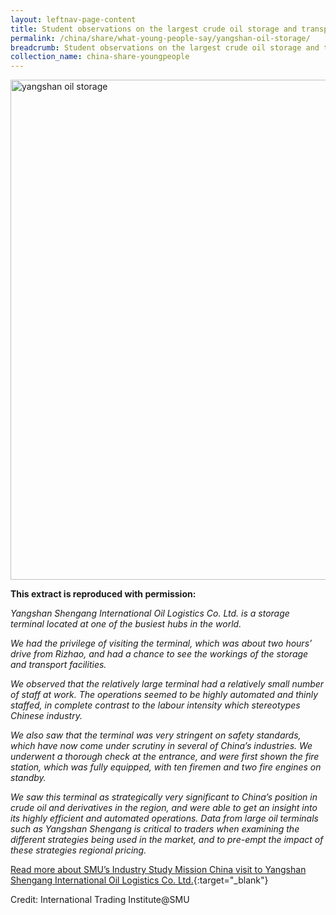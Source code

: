 ```yaml
---
layout: leftnav-page-content
title: Student observations on the largest crude oil storage and transport facility in the region
permalink: /china/share/what-young-people-say/yangshan-oil-storage/
breadcrumb: Student observations on the largest crude oil storage and transport facility in the region
collection_name: china-share-youngpeople
---
```


<img src="\images\china-youngpeople\yangshan-oil-storage.jpg" alt="yangshan oil storage" style="width:800px;" />

**This extract is reproduced with permission:**

*Yangshan Shengang International Oil Logistics Co. Ltd. is a storage terminal located at one of the busiest hubs in the world.*

*We had the privilege of visiting the terminal, which was about two hours’ drive from Rizhao, and had a chance to see the workings of the storage and transport facilities.*

*We observed that the relatively large terminal had a relatively small number of staff at work. The operations seemed to be highly automated and thinly staffed, in complete contrast to the labour intensity which stereotypes Chinese industry.*

*We also saw that the terminal was very stringent on safety standards, which have now come under scrutiny in several of China’s industries. We underwent a thorough check at the entrance, and were first shown the fire station, which was fully equipped, with ten firemen and two fire engines on standby.*

*We saw this terminal as strategically very significant to China’s position in crude oil and derivatives in the region, and were able to get an insight into its highly efficient and automated operations. Data from large oil terminals such as Yangshan Shengang is critical to traders when examining the different strategies being used in the market, and to pre-empt the impact of these strategies regional pricing.*

[Read more about SMU’s Industry Study Mission China visit to Yangshan Shengang International Oil Logistics Co. Ltd.](/resources/ISM-China-2015.pdf){:target="_blank"}

Credit: International Trading Institute@SMU